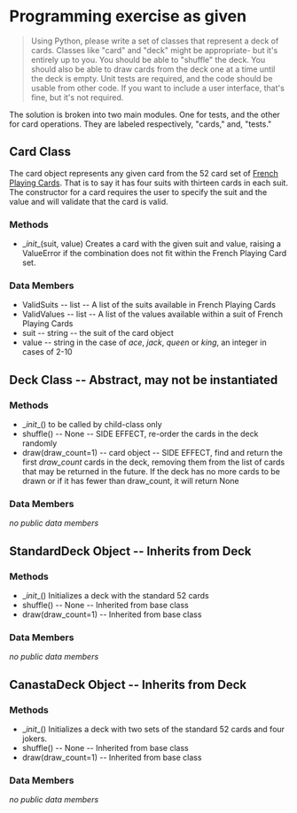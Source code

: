 # Programming exercise as given
> Using Python, please write a set of classes that represent a deck of cards. Classes like "card" and "deck" might be appropriate- but it's entirely up to you. You should be able to "shuffle" the deck. You should also be able to draw cards from the deck one at a time until the deck is empty. Unit tests are required, and the code should be usable from other code. If you want to include a user interface, that's fine, but it's not required.

The solution is broken into two main modules. One for tests, and the other for card operations. They are labeled respectively, "cards," and, "tests."

## Card Class 
The card object represents any given card from the 52 card set of
[French Playing Cards](https://en.wikipedia.org/wiki/French_playing_cards).
That is to say it has four suits with thirteen cards in each suit. The
constructor for a card requires the user to specify the suit and the value
and will validate that the card is valid.

### Methods
 * \__init__(suit, value)
Creates a card with the given suit and value, raising a ValueError if
the combination does not fit within the French Playing Card set.

### Data Members
 * ValidSuits -- list -- A list of the suits available in French Playing Cards
 * ValidValues -- list -- A list of the values available within a suit of French Playing Cards
 * suit -- string -- the suit of the card object
 * value -- string in the case of _ace_, _jack_, _queen_ or _king_, an integer in cases of 2-10
 
## Deck Class -- Abstract, may not be instantiated
### Methods
 * \__init__() to be called by child-class only
 * shuffle() -- None -- SIDE EFFECT, re-order the cards in the deck randomly
 * draw(draw_count=1) -- card object -- SIDE EFFECT, find and return the first _draw_count_ cards in the deck,
 removing them from the list of cards that may be returned in the future. If the deck has no more cards
 to be drawn or if it has fewer than draw_count, it will return None
 
### Data Members
_no public data members_

## StandardDeck Object -- Inherits from Deck
### Methods
 * \__init__() Initializes a deck with the standard 52 cards
 * shuffle() -- None -- Inherited from base class
 * draw(draw_count=1) -- Inherited from base class
 
### Data Members
_no public data members_

## CanastaDeck Object -- Inherits from Deck
### Methods
 * \__init__() Initializes a deck with two sets of the standard 52 cards and four jokers.
 * shuffle() -- None -- Inherited from base class
 * draw(draw_count=1) -- Inherited from base class
 
### Data Members
_no public data members_
